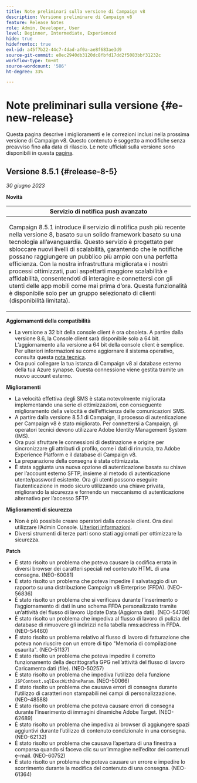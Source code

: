 ```yaml
---
title: Note preliminari sulla versione di Campaign v8
description: Versione preliminare di Campaign v8
feature: Release Notes
role: Admin, Developer, User
level: Beginner, Intermediate, Experienced
hide: true
hidefromtoc: true
exl-id: a45f7b22-44c7-4dad-af0a-ae8f683ae3d9
source-git-commit: e0ec2940db3120dc8fbfd17dd2f5083bbf31232c
workflow-type: tm+mt
source-wordcount: '586'
ht-degree: 33%

---
```


# Note preliminari sulla versione {#e-new-release}

Questa pagina descrive i miglioramenti e le correzioni inclusi nella prossima versione di Campaign v8. Questo contenuto è soggetto a modifiche senza preavviso fino alla data di rilascio. Le note ufficiali sulla versione sono disponibili in questa [pagina](../start/release-notes.md).

## Versione 8.5.1 {#release-8-5}

_30 giugno 2023_

**Novità**

<table> 
<thead>
<tr> 
<th> <strong>Servizio di notifica push avanzato</strong><br /> </th> 
</tr> 
</thead> 
<tbody> 
<tr> 
<td><p>Campaign 8.5.1 introduce il servizio di notifica push più recente nella versione 8, basato su un solido framework basato su una tecnologia all’avanguardia. Questo servizio è progettato per sbloccare nuovi livelli di scalabilità, garantendo che le notifiche possano raggiungere un pubblico più ampio con una perfetta efficienza. Con la nostra infrastruttura migliorata e i nostri processi ottimizzati, puoi aspettarti maggiore scalabilità e affidabilità, consentendoti di interagire e connettersi con gli utenti delle app mobili come mai prima d’ora. Questa funzionalità è disponibile solo per un gruppo selezionato di clienti (disponibilità limitata).</p>
</td> 
</tr> 
</tbody> 
</table>

**Aggiornamenti della compatibilità**

* La versione a 32 bit della console client è ora obsoleta. A partire dalla versione 8.6, la Console client sarà disponibile solo a 64 bit. L’aggiornamento alla versione a 64 bit della console client è semplice. Per ulteriori informazioni su come aggiornare il sistema operativo, consulta questa [nota tecnica](https://experienceleague.adobe.com/docs/campaign/technotes-ac/tn-new/console.html?lang=it).
* Ora puoi collegare la tua istanza di Campaign v8 al database esterno della tua Azure synapse. Questa connessione viene gestita tramite un nuovo account esterno.

**Miglioramenti**

* La velocità effettiva degli SMS è stata notevolmente migliorata implementando una serie di ottimizzazioni, con conseguente miglioramento della velocità e dell’efficienza delle comunicazioni SMS.
* A partire dalla versione 8.5.1 di Campaign, il processo di autenticazione per Campaign v8 è stato migliorato. Per connettersi a Campaign, gli operatori tecnici devono utilizzare Adobe Identity Management System (IMS).
* Ora puoi sfruttare le connessioni di destinazione e origine per sincronizzare gli attributi di profilo, come i dati di rinuncia, tra Adobe Experience Platform e il database di Campaign v8.
* La preparazione della consegna è stata ottimizzata.
* È stata aggiunta una nuova opzione di autenticazione basata su chiave per l’account esterno SFTP, insieme al metodo di autenticazione utente/password esistente. Ora gli utenti possono eseguire l’autenticazione in modo sicuro utilizzando una chiave privata, migliorando la sicurezza e fornendo un meccanismo di autenticazione alternativo per l’accesso SFTP.

**Miglioramenti di sicurezza**

* Non è più possibile creare operatori dalla console client. Ora devi utilizzare l’Admin Console. [Ulteriori informazioni](../start/gs-permissions.md).
* Diversi strumenti di terze parti sono stati aggiornati per ottimizzare la sicurezza.

**Patch**

* È stato risolto un problema che poteva causare la codifica errata in diversi browser dei caratteri speciali nel contenuto HTML di una consegna. (NEO-60081)
* È stato risolto un problema che poteva impedire il salvataggio di un rapporto su una distribuzione Campaign v8 Enterprise (FFDA). (NEO-56836)
* È stato risolto un problema che si verificava durante l’inserimento o l’aggiornamento di dati in uno schema FFDA personalizzato tramite un’attività del flusso di lavoro Update Data (Aggiorna dati). (NEO-54708)
* È stato risolto un problema che impediva al flusso di lavoro di pulizia del database di rimuovere gli indirizzi nella tabella nms:address in FFDA. (NEO-54460)
* È stato risolto un problema relativo al flusso di lavoro di fatturazione che poteva non riuscire con un errore di tipo &quot;Memoria di compilazione esaurita&quot;. (NEO-51137)
* È stato risolto un problema che poteva impedire il corretto funzionamento della decrittografia GPG nell’attività del flusso di lavoro Caricamento dati (file). (NEO-50257)
* È stato risolto un problema che impediva l’utilizzo della funzione `JSPContext.sqlExecWithOneParam`. (NEO-50066)
* È stato risolto un problema che causava errori di consegna durante l’utilizzo di caratteri non stampabili nei campi di personalizzazione. (NEO-48588)
* È stato risolto un problema che poteva causare errori di consegna durante l’inserimento di immagini dinamiche Adobe Target. (NEO-62689)
* È stato risolto un problema che impediva ai browser di aggiungere spazi aggiuntivi durante l’utilizzo di contenuto condizionale in una consegna. (NEO-62132)
* È stato risolto un problema che causava l’apertura di una finestra a comparsa quando si faceva clic su un’immagine nell’editor dei contenuti e-mail. (NEO-60752)
* È stato risolto un problema che poteva causare un errore e impedire lo scorrimento durante la modifica del contenuto di una consegna. (NEO-61364)
